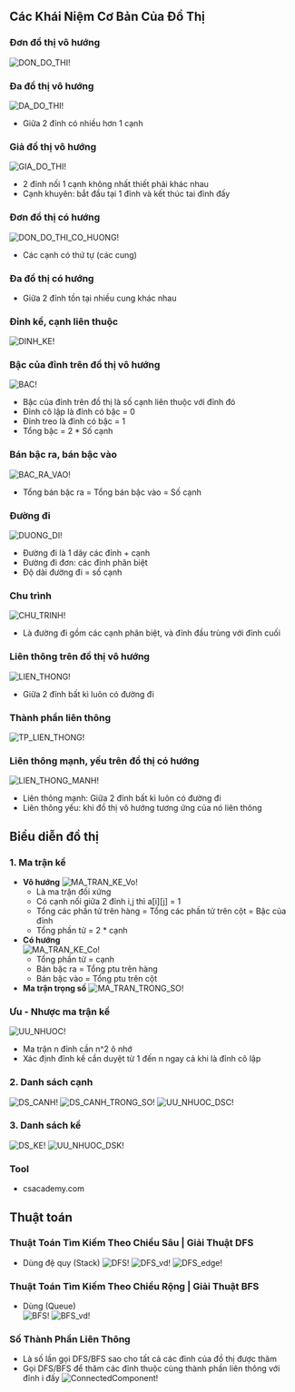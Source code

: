 ## Các Khái Niệm Cơ Bản Của Đồ Thị
### Đơn đồ thị vô hướng
![DON_DO_THI!](img/graph1.png)

### Đa đồ thị vô hướng
![DA_DO_THI!](img/graph1.png)
- Giữa 2 đỉnh có nhiều hơn 1 cạnh
### Giả đồ thị vô hướng
![GIA_DO_THI!](img/graph3.png)
- 2 đỉnh nối 1 cạnh không nhất thiết phải khác nhau 
- Cạnh khuyên: bắt đầu tại 1 đỉnh và kết thúc tai đỉnh đấy 
### Đơn đồ thị có hướng
![DON_DO_THI_CO_HUONG!](img/graph4.png)
- Các cạnh có thứ tự (các cung) 
### Đa đồ thị có hướng
- Giữa 2 đỉnh tồn tại nhiều cung khác nhau 
### Đỉnh kề, cạnh liên thuộc 
![DINH_KE!](img/graph5.png)
### Bậc của đỉnh trên đồ thị vô hướng 
![BAC!](img/graph6.png)
- Bậc của đỉnh trên đồ thị là số cạnh liên thuộc với đỉnh đó 
- Đỉnh cô lập là đỉnh có bậc = 0
- Đỉnh treo là đỉnh có bậc = 1
- Tổng bậc = 2 * Số cạnh 
### Bán bậc ra, bán bậc vào 
![BAC_RA_VAO!](img/graph7.png)
- Tổng bán bậc ra = Tổng bán bậc vào = Số cạnh 
### Đường đi 
![DUONG_DI!](img/graph8.png)
- Đường đi là 1 dãy các đỉnh + cạnh 
- Đường đi đơn: các đỉnh phân biệt 
- Độ dài đường đi = số cạnh 
### Chu trình 
![CHU_TRINH!](img/graph9.png)
- Là đường đi gồm các cạnh phân biệt, và đỉnh đầu trùng với đỉnh cuối 
### Liên thông trên đồ thị vô hướng 
![LIEN_THONG!](img/graph10.png)
- Giữa 2 đỉnh bất kì luôn có đường đi 
### Thành phần liên thông 
![TP_LIEN_THONG!](img/graph11.png)
### Liên thông mạnh, yếu trên đồ thị có hướng 
![LIEN_THONG_MANH!](img/graph12.png)
- Liên thông mạnh: Giữa 2 đỉnh bất kì luôn có đường đi 
- Liên thông yếu: khi đồ thị vô hướng tương ứng của nó liên thông 
## Biểu diễn đồ thị 
### 1. Ma trận kề 
- **Vô hướng**
![MA_TRAN_KE_Vo!](img/graph13.png)
  - Là ma trận đối xứng 
  - Có cạnh nối giữa 2 đỉnh i,j thì a[i][j] = 1
  - Tổng các phần tử trên hàng = Tổng các phần tử trên cột = Bậc của đỉnh 
  - Tổng phần tử = 2 * cạnh 
- **Có hướng**  
![MA_TRAN_KE_Co!](img/graph14.png)
  - Tổng phần tử = cạnh 
  - Bán bậc ra = Tổng ptu trên hàng 
  - Bán bậc vào = Tổng ptu trên cột 
- **Ma trận trọng số**
![MA_TRAN_TRONG_SO!](img/graph15.png)
### Ưu - Nhược ma trận kề 
![UU_NHUOC!](img/graph16.png)
- Ma trận n đỉnh cần n^2 ô nhớ 
- Xác định đỉnh kề cần duyệt từ 1 đến n ngay cả khi là đỉnh cô lập 
### 2. Danh sách cạnh  
![DS_CANH!](img/graph17.png)
![DS_CANH_TRONG_SO!](img/graph18.png)
![UU_NHUOC_DSC!](img/graph19.png)
### 3. Danh sách kề 
![DS_KE!](img/graph20.png)
![UU_NHUOC_DSK!](img/graph21.png)

### Tool
- csacademy.com

## Thuật toán 

### Thuật Toán Tìm Kiếm Theo Chiều Sâu | Giải Thuật DFS
- Dùng đệ quy (Stack) 
![DFS!](img/dfs1.png)
![DFS_vd!](img/dfs3.png)
![DFS_edge!](img/dfs2.png)

### Thuật Toán Tìm Kiếm Theo Chiều Rộng | Giải Thuật BFS
- Dùng (Queue)  
![BFS!](img/bfs1.png)
![BFS_vd!](img/bfs2.png)

### Số Thành Phần Liên Thông
- Là số lần gọi DFS/BFS sao cho tất cả các đỉnh của đồ thị được thăm 
- Gọi DFS/BFS để thăm các đỉnh thuộc cùng thành phần liên thông với đỉnh i đấy 
![ConnectedComponent!](img/connectedComponent.png)
